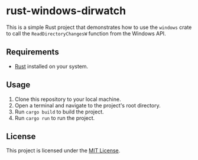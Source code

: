 # rust-windows-dirwatch
This is a simple Rust project that demonstrates how to use the `windows` crate to call the `ReadDirectoryChangesW` function from the Windows API.
## Requirements

- [Rust](https://www.rust-lang.org/tools/install) installed on your system.

## Usage

1. Clone this repository to your local machine.
2. Open a terminal and navigate to the project's root directory.
3. Run `cargo build` to build the project.
4. Run `cargo run` to run the project.

## License

This project is licensed under the [MIT License](LICENSE).